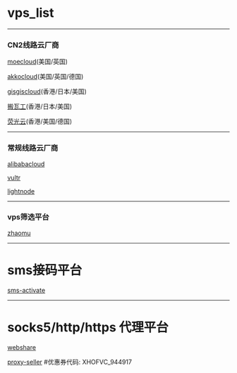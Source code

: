 # vps_list
---
### CN2线路云厂商

[moecloud](https://lite.moe/aff.php?aff=114838)(美国/英国)

[akkocloud](https://www.akkocloud.com/aff.php?aff=1586)(美国/英国/德国)

[gisgiscloud](https://clientarea.gigsgigscloud.com/?affid=4008)(香港/日本/美国)

[搬瓦工](https://bandwagonhost.com/aff.php?aff=75595)(香港/日本/美国)

[荧光云](https://console.lightnode.cn/quick.html?ref=ssfhp4gv&promoteWay=LINK )(香港/美国/德国)

---
### 常规线路云厂商

[alibabacloud](https://www.aliyun.com/minisite/goods?userCode=ef4zbqys)

[vultr](https://www.vultr.com/?ref=9540050-8H)

[lightnode](https://www.lightnode.com/?inviteCode=DVSWR2&promoteWay=LINK)


---
### vps筛选平台

[zhaomu](https://www.zhaomu.com/partner/14024)



---
# sms接码平台

[sms-activate](https://sms-activate.org/?ref=7923173)



---
# socks5/http/https 代理平台

[webshare](https://www.webshare.io/?referral_code=lah5huc7uw1o)

[proxy-seller](https://proxy-seller.com/zh/?partner=WVPVQJ7UXD4QG7) #优惠券代码: XHOFVC_944917
